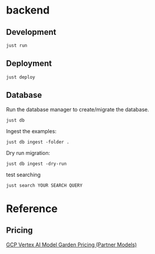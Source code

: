 # backend

## Development

```
just run
```

## Deployment

```
just deploy
```

## Database

Run the database manager to create/migrate the database.

```
just db
```

Ingest the examples:
```
just db ingest -folder .
```

Dry run migration:
```
just db ingest -dry-run
```

test searching
```
just search YOUR SEARCH QUERY
```

# Reference
## Pricing
[GCP Vertex AI Model Garden Pricing (Partner Models)](https://cloud.google.com/vertex-ai/generative-ai/pricing#partner-models)
